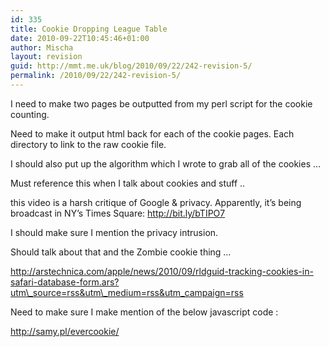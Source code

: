 ```yaml
---
id: 335
title: Cookie Dropping League Table
date: 2010-09-22T10:45:46+01:00
author: Mischa
layout: revision
guid: http://mmt.me.uk/blog/2010/09/22/242-revision-5/
permalink: /2010/09/22/242-revision-5/
---
```

I need to make two pages be outputted from my perl script for the cookie counting.

Need to make it output html back for each of the cookie pages. Each directory to link to the raw cookie file.

I should also put up the algorithm which I wrote to grab all of the cookies &#8230;

Must reference this when I talk about cookies and stuff .. 

this video is a harsh critique of Google & privacy. Apparently, it&#8217;s being broadcast in NY&#8217;s Times Square: http://bit.ly/bTIPO7

I should make sure I mention the privacy intrusion.

Should talk about that and the Zombie cookie thing &#8230;

http://arstechnica.com/apple/news/2010/09/rldguid-tracking-cookies-in-safari-database-form.ars?utm\_source=rss&utm\_medium=rss&utm_campaign=rss

Need to make sure I make mention of the below javascript code : 

http://samy.pl/evercookie/